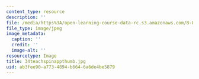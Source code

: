 ```yaml
---
content_type: resource
description: ''
file: /media/https%3A/open-learning-course-data-rc.s3.amazonaws.com/8-02t-electricity-and-magnetism-spring-2005/ab3fee90a7734894b6646a6de4be5879_34teachspinappthumb.jpg
file_type: image/jpeg
image_metadata:
  caption: ''
  credit: ''
  image-alt: ''
resourcetype: Image
title: 34teachspinappthumb.jpg
uid: ab3fee90-a773-4894-b664-6a6de4be5879
---
```

